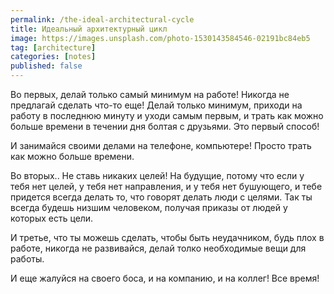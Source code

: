 ```yaml
---
permalink: /the-ideal-architectural-cycle
title: Идеальный архитектурный цикл
image: https://images.unsplash.com/photo-1530143584546-02191bc84eb5
tag: [architecture]
categories: [notes]
published: false
---
```


Во первых, делай только самый минимум на работе!
Никогда не предлагай сделать что-то еще!
Делай только минимум, приходи на работу в последнюю минуту и уходи самым первым, и трать как можно больше времени в течении дня болтая с друзьями.
Это первый способ!

И занимайся своими делами на телефоне, компьютере!
Просто трать как можно больше времени.

Во вторых..
Не ставь никаких целей!
На будущие, потому что если у тебя нет целей, у тебя нет направления, и у тебя нет бушующего, и тебе придется всегда делать то, что говорят делать люди с целями.
Так ты всегда будешь низшим человеком, получая приказы от людей у которых есть цели.

И третье, что ты можешь сделать,  чтобы быть неудачником, будь плох в работе, никогда не развивайся,  делай толко необходимые вещи для работы.

И еще жалуйся на своего боса, и на компанию, и на коллег! Все время!
